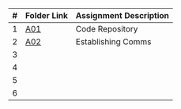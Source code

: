 |   #   | Folder Link | Assignment Description |
| :---: | ----------- | ---------------------- |
| 1 | [A01](https://github.com/aelious/4443-MobileApps/tree/main/Assignments/A01) | Code Repository |
| 2 | [A02](https://github.com/aelious/4443-MobileApps/tree/main/Assignments/A02) | Establishing Comms |
| 3 | []() | |
| 4 | []() | |
| 5 | []() | |
| 6 | []() | |
